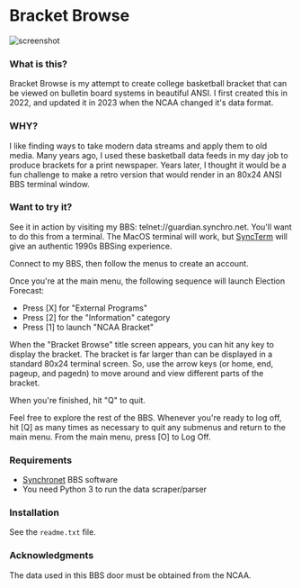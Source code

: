 Bracket Browse
==============

![screenshot](https://raw.githubusercontent.com/Kirkman/bracket-browse/master/elexforecast-animation.gif)

### What is this?

Bracket Browse is my attempt to create college basketball bracket that can be viewed on bulletin board systems in beautiful ANSI. I first created this in 2022, and updated it in 2023 when the NCAA changed it's data format.

### WHY?

I like finding ways to take modern data streams and apply them to old media. Many years ago, I used these basketball data feeds in my day job to produce brackets for a print newspaper. Years later, I thought it would be a fun challenge to make a retro version that would render in an 80x24 ANSI BBS terminal window.

### Want to try it?

See it in action by visiting my BBS: telnet://guardian.synchro.net. You'll want to do this from a terminal. The MacOS terminal will work, but [SyncTerm](https://syncterm.bbsdev.net/) will give an authentic 1990s BBSing experience.

Connect to my BBS, then follow the menus to create an account. 

Once you're at the main menu, the following sequence will launch Election Forecast:

* Press [X] for "External Programs" 
* Press [2] for the "Information" category
* Press [1] to launch "NCAA Bracket"

When the "Bracket Browse" title screen appears, you can hit any key to display the bracket. The bracket is far larger than can be displayed in a standard 80x24 terminal screen. So, use the arrow keys (or home, end, pageup, and pagedn) to move around and view different parts of the bracket. 

When you're finished, hit "Q" to quit.

Feel free to explore the rest of the BBS. Whenever you're ready to log off, hit [Q] as many times as necessary to quit any submenus and return to the main menu. From the main menu, press [O] to Log Off.

### Requirements

- [Synchronet](http://www.synchro.net) BBS software
- You need Python 3 to run the data scraper/parser

### Installation

See the `readme.txt` file.

### Acknowledgments

The data used in this BBS door must be obtained from the NCAA.
